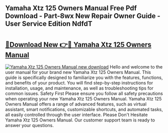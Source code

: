 ## Yamaha Xtz 125 Owners Manual Free Pdf Download - Part-8wx New Repair Owner Guide - User Service Edition NdfdT

# <h2><a href="http://bc84105.oget.top/?id=Yamaha+Xtz+125+Owners+Manual">🔗Download New 👉🔴 Yamaha Xtz 125 Owners Manual</a></h2>

[![Yamaha Xtz 125 Owners Manual new download](https://i.imgur.com/5g1atiW.png)](http://bc84105.oget.top/?id=Yamaha+Xtz+125+Owners+Manual)
Hello and welcome to the user manual for your brand new Yamaha Xtz 125 Owners Manual. This guide is specifically designed to familiarize you with the features, functions, and benefits of your product. You will find step-by-step instructions for installation, usage, and maintenance, as well as troubleshooting tips for common issues. Safety First Please ensure you follow all safety precautions when operating your new Yamaha Xtz 125 Owners Manual. Yamaha Xtz 125 Owners Manual offers a range of advanced features, such as virtual assistant, smart notifications, customizable shortcuts, and automated tasks, all easily controlled through the user interface. Please Don't Hesitate Yamaha Xtz 125 Owners Manual. Our customer support team is ready to answer your questions.
